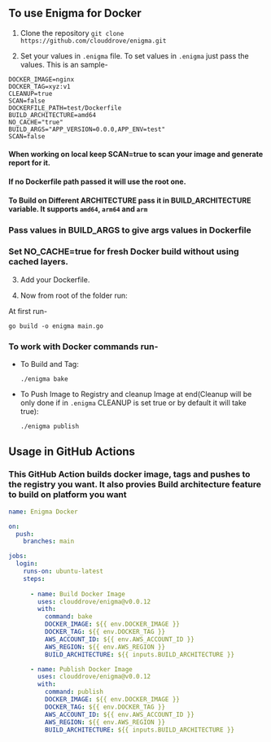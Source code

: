 ## To use Enigma for Docker

1. Clone the repository
`git clone https://github.com/clouddrove/enigma.git`

2. Set your values in `.enigma` file. To set values in `.enigma` just pass the values. This is an sample-
```
DOCKER_IMAGE=nginx
DOCKER_TAG=xyz:v1
CLEANUP=true
SCAN=false
DOCKERFILE_PATH=test/Dockerfile
BUILD_ARCHITECTURE=amd64
NO_CACHE="true"        
BUILD_ARGS="APP_VERSION=0.0.0,APP_ENV=test"
SCAN=false
```

#### When working on local keep SCAN=true to scan your image and generate report for it.
#### If no Dockerfile path passed it will use the root one.
#### To Build on Different ARCHITECTURE pass it in BUILD_ARCHITECTURE variable. It supports `amd64`, `arm64` and `arm`
### Pass values in BUILD_ARGS to give args values in Dockerfile
### Set NO_CACHE=true for fresh Docker build without using cached layers.

3. Add your Dockerfile.

4. Now from root of the folder run:

At first run-
```
go build -o enigma main.go
```

### To work with Docker commands run-
- To Build and Tag:
  ```
  ./enigma bake
  ```
 
- To Push Image to Registry and cleanup Image at end(Cleanup will be only done if in `.enigma` CLEANUP is set true or by default it will take true):
  ```
  ./enigma publish
  ```

## Usage in GitHub Actions
### This GitHub Action builds docker image, tags and pushes to the registry you want. It also provies Build architecture feature to build on platform you want

```yaml
name: Enigma Docker

on:
  push:
    branches: main

jobs:
  login:
    runs-on: ubuntu-latest
    steps:
 
      - name: Build Docker Image
        uses: clouddrove/enigma@v0.0.12
        with:
          command: bake
          DOCKER_IMAGE: ${{ env.DOCKER_IMAGE }}
          DOCKER_TAG: ${{ env.DOCKER_TAG }}
          AWS_ACCOUNT_ID: ${{ env.AWS_ACCOUNT_ID }}
          AWS_REGION: ${{ env.AWS_REGION }}
          BUILD_ARCHITECTURE: ${{ inputs.BUILD_ARCHITECTURE }}

      - name: Publish Docker Image
        uses: clouddrove/enigma@v0.0.12
        with:
          command: publish
          DOCKER_IMAGE: ${{ env.DOCKER_IMAGE }}
          DOCKER_TAG: ${{ env.DOCKER_TAG }}
          AWS_ACCOUNT_ID: ${{ env.AWS_ACCOUNT_ID }}
          AWS_REGION: ${{ env.AWS_REGION }}
          BUILD_ARCHITECTURE: ${{ inputs.BUILD_ARCHITECTURE }}
```
